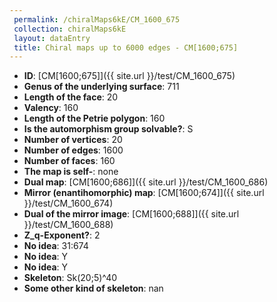 ```yaml
--- 
 permalink: /chiralMaps6kE/CM_1600_675 
 collection: chiralMaps6kE
 layout: dataEntry
 title: Chiral maps up to 6000 edges - CM[1600;675]
---
```


- **ID**: [CM[1600;675]]({{ site.url }}/test/CM_1600_675)
- **Genus of the underlying surface**: 711
- **Length of the face**: 20
- **Valency**: 160
- **Length of the Petrie polygon**: 160
- **Is the automorphism group solvable?**: S
- **Number of vertices**: 20
- **Number of edges**: 1600
- **Number of faces**: 160
- **The map is self-**: none
- **Dual map**: [CM[1600;686]]({{ site.url }}/test/CM_1600_686)
- **Mirror (enantihomorphic) map**: [CM[1600;674]]({{ site.url }}/test/CM_1600_674)
- **Dual of the mirror image**: [CM[1600;688]]({{ site.url }}/test/CM_1600_688)
- **Z_q-Exponent?**: 2
- **No idea**:  31:674
- **No idea**: Y
- **No idea**: Y
- **Skeleton**: Sk(20;5)^40
- **Some other kind of skeleton**: nan
